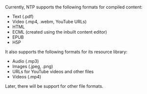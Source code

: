 Currently, NTP supports the following formats for compiled content:
- Text (.pdf)
- Video (.mp4, .webm, YouTube URLs)
- HTML 
- ECML (created using the inbuilt content editor)
- EPUB
- H5P

It also supports the following formats for its resource library:
- Audio (.mp3)
- Images (.jpeg, .png)
- URLs for YouTube videos and other files
- Videos (.mp4)

Later, there will be support for other file formats.
